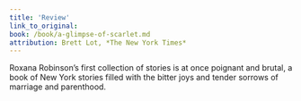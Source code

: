 ```yaml
---
title: 'Review'
link_to_original:
book: /book/a-glimpse-of-scarlet.md
attribution: Brett Lot, *The New York Times*
---
```

Roxana Robinson’s first collection of stories is at once poignant and brutal, a book of New York stories filled with the bitter joys and tender sorrows of marriage and parenthood.

